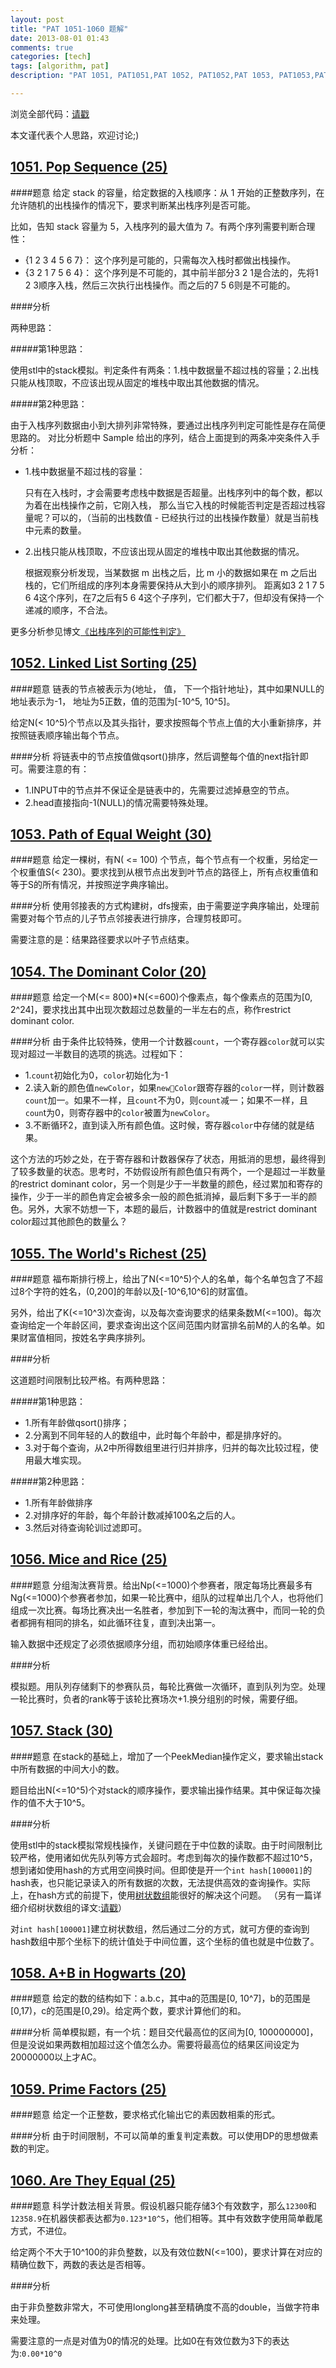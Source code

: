 ```yaml
---
layout: post
title: "PAT 1051-1060 题解"
date: 2013-08-01 01:43
comments: true
categories: [tech]
tags: [algorithm, pat]
description: "PAT 1051, PAT1051,PAT 1052, PAT1052,PAT 1053, PAT1053,PAT 1054, PAT1054,PAT 1055, PAT1055,PAT 1056, PAT1056,PAT 1057, PAT1057,PAT 1058, PAT1058,PAT 1059, PAT1059,PAT 1060, PAT1060, 题解， 解题报告"

---
```


浏览全部代码：[请戳](https://github.com/biaobiaoqi/biaobiaoqiCode/tree/master/src/biaobiaoqi/algorithm/oj/pat/advancedlevel)

本文谨代表个人思路，欢迎讨论;)

[1051. Pop Sequence (25)](http://pat.zju.edu.cn/contests/pat-a-practise/1051)
---

####题意
给定 stack 的容量，给定数据的入栈顺序：从 1 开始的正整数序列，在允许随机的出栈操作的情况下，要求判断某出栈序列是否可能。

比如，告知 stack 容量为 5，入栈序列的最大值为 7。有两个序列需要判断合理性：

* {1 2 3 4 5 6 7}： 这个序列是可能的，只需每次入栈时都做出栈操作。
* {3 2 1 7 5 6 4}： 这个序列是不可能的，其中前半部分3 2 1是合法的，先将1 2 3顺序入栈，然后三次执行出栈操作。而之后的7 5 6则是不可能的。


####分析

两种思路：

#####第1种思路：

使用stl中的stack模拟。判定条件有两条：1.栈中数据量不超过栈的容量；2.出栈只能从栈顶取，不应该出现从固定的堆栈中取出其他数据的情况。

#####第2种思路：

由于入栈序列数据由小到大排列非常特殊，要通过出栈序列判定可能性是存在简便思路的。
对比分析题中 Sample 给出的序列，结合上面提到的两条冲突条件入手分析：

* 1.栈中数据量不超过栈的容量：

    只有在入栈时，才会需要考虑栈中数据是否超量。出栈序列中的每个数，都以为着在出栈操作之前，它刚入栈，
    那么当它入栈的时候能否判定是否超过栈容量呢？可以的，（当前的出栈数值 - 已经执行过的出栈操作数量）就是当前栈中元素的数量。

* 2.出栈只能从栈顶取，不应该出现从固定的堆栈中取出其他数据的情况。

    根据观察分析发现，当某数据 m 出栈之后，比 m 小的数据如果在 m 之后出栈的，它们所组成的序列本身需要保持从大到小的顺序排列。
    距离如3 2 1 7 5 6 4这个序列，在7之后有5 6 4这个子序列，它们都大于7，但却没有保持一个递减的顺序，不合法。

更多分析参见博文[《出栈序列的可能性判定》](../../../../2013/07/16/verify-pop-sequence-for-stack/)

[1052. Linked List Sorting (25)](http://pat.zju.edu.cn/contests/pat-a-practise/1052)
---

####题意
链表的节点被表示为{地址， 值， 下一个指针地址}，其中如果NULL的地址表示为-1，
地址为5正数，值的范围为[-10^5, 10^5]。

给定N(< 10^5)个节点以及其头指针，要求按照每个节点上值的大小重新排序，并按照链表顺序输出每个节点。


####分析
将链表中的节点按值做qsort()排序，然后调整每个值的next指针即可。需要注意的有：

* 1.INPUT中的节点并不保证全是链表中的，先需要过滤掉悬空的节点。
* 2.head直接指向-1(NULL)的情况需要特殊处理。

<!--more-->

[1053. Path of Equal Weight (30)](http://pat.zju.edu.cn/contests/pat-a-practise/1053)
---

####题意
给定一棵树，有N( <= 100) 个节点，每个节点有一个权重，另给定一个权重值S(< 230)。要求找到从根节点出发到叶节点的路径上，所有点权重值和等于S的所有情况，并按照逆字典序输出。

####分析
使用邻接表的方式构建树，dfs搜索，由于需要逆字典序输出，处理前需要对每个节点的儿子节点邻接表进行排序，合理剪枝即可。

需要注意的是：结果路径要求以叶子节点结束。

[1054. The Dominant Color (20)](http://pat.zju.edu.cn/contests/pat-a-practise/1054)
---
####题意
给定一个M(<= 800)*N(<=600)个像素点，每个像素点的范围为[0, 2^24]，要求找出其中出现次数超过总数量的一半左右的点，称作restrict dominant color.

####分析
由于条件比较特殊，使用一个计数器`count`，一个寄存器`color`就可以实现对超过一半数目的选项的挑选。过程如下：

* 1.`count`初始化为0，`color`初始化为-1
* 2.读入新的颜色值`newColor`，如果`newColor`跟寄存器的`color`一样，则计数器`count`加一。如果不一样，且`count`不为0，则`count`减一；如果不一样，且`coun`t为0，则寄存器中的`color`被置为`newColor`。
* 3.不断循环2，直到读入所有颜色值。这时候，寄存器`color`中存储的就是结果。

这个方法的巧妙之处，在于寄存器和计数器保存了状态，用抵消的思想，最终得到了较多数量的状态。思考时，不妨假设所有颜色值只有两个，一个是超过一半数量的restrict dominant color，另一个则是少于一半数量的颜色，经过累加和寄存的操作，少于一半的颜色肯定会被多余一般的颜色抵消掉，最后剩下多于一半的颜色。另外，大家不妨想一下，本题的最后，计数器中的值就是restrict dominant color超过其他颜色的数量么？

[1055. The World's Richest (25)](http://pat.zju.edu.cn/contests/pat-a-practise/1055)
---

####题意
福布斯排行榜上，给出了N(<=10^5)个人的名单，每个名单包含了不超过8个字符的姓名，(0,200]的年龄以及[-10^6,10^6]的财富值。

另外，给出了K(<=10^3)次查询，以及每次查询要求的结果条数M(<=100)。每次查询给定一个年龄区间，要求查询出这个区间范围内财富排名前M的人的名单。如果财富值相同，按姓名字典序排列。

####分析

这道题时间限制比较严格。有两种思路：

#####第1种思路：

* 1.所有年龄做qsort()排序；
* 2.分离到不同年轻的人的数组中，此时每个年龄中，都是排序好的。
* 3.对于每个查询，从2中所得数组里进行归并排序，归并的每次比较过程，使用最大堆实现。
 
#####第2种思路：
 
 * 1.所有年龄做排序
 * 2.对排序好的年龄，每个年龄计数减掉100名之后的人。
 * 3.然后对待查询轮训过滤即可。

[1056. Mice and Rice (25)](http://pat.zju.edu.cn/contests/pat-a-practise/1056)
---

####题意
分组淘汰赛背景。给出Np(<=1000)个参赛者，限定每场比赛最多有Ng(<=1000)个参赛者参加，如果一轮比赛中，组队的过程单出几个人，也将他们组成一次比赛。每场比赛决出一名胜者，参加到下一轮的淘汰赛中，而同一轮的负者都拥有相同的排名，如此循环往复，直到决出第一。

输入数据中还规定了必须依据顺序分组，而初始顺序体重已经给出。

####分析

模拟题。用队列存储剩下的参赛队员，每轮比赛做一次循环，直到队列为空。处理一轮比赛时，负者的rank等于该轮比赛场次+1.换分组别的时候，需要仔细。

[1057. Stack (30)](http://pat.zju.edu.cn/contests/pat-a-practise/1057)
---

####题意
在stack的基础上，增加了一个PeekMedian操作定义，要求输出stack中所有数据的中间大小的数。

题目给出N(<=10^5)个对stack的顺序操作，要求输出操作结果。其中保证每次操作的值不大于10^5。

####分析

使用stl中的stack模拟常规栈操作，关键问题在于中位数的读取。由于时间限制比较严格，使用诸如优先队列等方式会超时。考虑到每次的操作数都不超过10^5，想到诸如使用hash的方式用空间换时间。但即使是开一个`int hash[100001]`的hash表，也只能记录读入的所有数据的次数，无法提供高效的查询操作。实际上，在hash方式的前提下，使用[树状数组](http://dongxicheng.org/structure/binary_indexed_tree/)能很好的解决这个问题。 （另有一篇详细介绍树状数组的译文:[请戳](http://hawstein.com/posts/binary-indexed-trees.html)）

对`int hash[100001]`建立树状数组，然后通过二分的方式，就可方便的查询到hash数组中那个坐标下的统计值处于中间位置，这个坐标的值也就是中位数了。


[1058. A+B in Hogwarts (20)](http://pat.zju.edu.cn/contests/pat-a-practise/1058)
---

####题意
给定的数的结构如下：a.b.c，其中a的范围是[0, 10^7]，b的范围是[0,17)，c的范围是[0,29)。给定两个数，要求计算他们的和。

####分析
简单模拟题，有一个坑：题目交代最高位的区间为[0, 100000000]，但是没说如果两数相加超过这个值怎么办。需要将最高位的结果区间设定为20000000以上才AC。

[1059. Prime Factors (25)](http://pat.zju.edu.cn/contests/pat-a-practise/1059)
---

####题意
给定一个正整数，要求格式化输出它的素因数相乘的形式。

####分析
由于时间限制，不可以简单的重复判定素数。可以使用DP的思想做素数的判定。


[1060. Are They Equal (25)](http://pat.zju.edu.cn/contests/pat-a-practise/1060)
---

####题意
科学计数法相关背景。假设机器只能存储3个有效数字，那么`12300`和`12358.9`在机器侠都表达都为`0.123*10^5`，他们相等。其中有效数字使用简单截尾方式，不进位。

给定两个不大于10^100的非负整数，以及有效位数N(<=100)，要求计算在对应的精确位数下，两数的表达是否相等。

####分析

由于非负整数非常大，不可使用longlong甚至精确度不高的double，当做字符串来处理。

需要注意的一点是对值为0的情况的处理。比如0在有效位数为3下的表达为:`0.00*10^0`